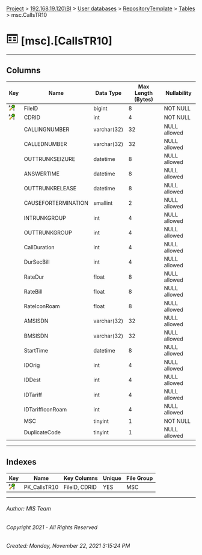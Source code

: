 #### 

[Project](../../../../index.md) > [192.168.19.120\\BI](../../../index.md) > [User databases](../../index.md) > [RepositoryTemplate](../index.md) > [Tables](Tables.md) > msc.CallsTR10

# ![Tables](../../../../Images/Table32.png) [msc].[CallsTR10]

---

## <a name="#columns"></a>Columns

| Key | Name | Data Type | Max Length (Bytes) | Nullability |
|---|---|---|---|---|
| [![Cluster Primary Key PK_CallsTR10: FileID\CDRID](../../../../Images/pkcluster.png)](#indexes) | FileID | bigint | 8 | NOT NULL |
| [![Cluster Primary Key PK_CallsTR10: FileID\CDRID](../../../../Images/pkcluster.png)](#indexes) | CDRID | int | 4 | NOT NULL |
|  | CALLINGNUMBER | varchar(32) | 32 | NULL allowed |
|  | CALLEDNUMBER | varchar(32) | 32 | NULL allowed |
|  | OUTTRUNKSEIZURE | datetime | 8 | NULL allowed |
|  | ANSWERTIME | datetime | 8 | NULL allowed |
|  | OUTTRUNKRELEASE | datetime | 8 | NULL allowed |
|  | CAUSEFORTERMINATION | smallint | 2 | NULL allowed |
|  | INTRUNKGROUP | int | 4 | NULL allowed |
|  | OUTTRUNKGROUP | int | 4 | NULL allowed |
|  | CallDuration | int | 4 | NULL allowed |
|  | DurSecBill | int | 4 | NULL allowed |
|  | RateDur | float | 8 | NULL allowed |
|  | RateBill | float | 8 | NULL allowed |
|  | RateIconRoam | float | 8 | NULL allowed |
|  | AMSISDN | varchar(32) | 32 | NULL allowed |
|  | BMSISDN | varchar(32) | 32 | NULL allowed |
|  | StartTime | datetime | 8 | NULL allowed |
|  | IDOrig | int | 4 | NULL allowed |
|  | IDDest | int | 4 | NULL allowed |
|  | IDTariff | int | 4 | NULL allowed |
|  | IDTariffIconRoam | int | 4 | NULL allowed |
|  | MSC | tinyint | 1 | NOT NULL |
|  | DuplicateCode | tinyint | 1 | NULL allowed |


---

## <a name="#indexes"></a>Indexes

| Key | Name | Key Columns | Unique | File Group |
|---|---|---|---|---|
| [![Cluster Primary Key PK_CallsTR10: FileID\CDRID](../../../../Images/pkcluster.png)](#indexes) | PK_CallsTR10 | FileID, CDRID | YES | MSC |


---

###### Author:  MIS Team

###### Copyright 2021 - All Rights Reserved

###### Created: Monday, November 22, 2021 3:15:24 PM

